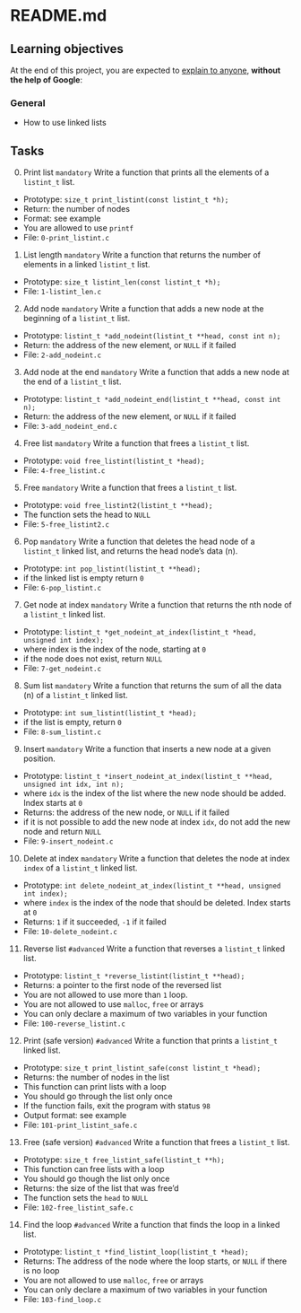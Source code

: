 # README.md

## Learning objectives
At the end of this project, you are expected to [explain to anyone](https://intranet.alxswe.com/rltoken/jL0iK5DlEbQK5eIwCNDa-g), **without the help of Google**:

### General
* How to use linked lists

## Tasks
0. Print list `mandatory`
  Write a function that prints all the elements of a `listint_t` list.

* Prototype: `size_t print_listint(const listint_t *h);`
* Return: the number of nodes
* Format: see example
* You are allowed to use `printf`
* File: `0-print_listint.c`

1. List length `mandatory`
  Write a function that returns the number of elements in a linked `listint_t` list.

* Prototype: `size_t listint_len(const listint_t *h);`
* File: `1-listint_len.c`

2. Add node `mandatory`
  Write a function that adds a new node at the beginning of a `listint_t` list.

* Prototype: `listint_t *add_nodeint(listint_t **head, const int n);`
* Return: the address of the new element, or `NULL` if it failed
* File: `2-add_nodeint.c`

3. Add node at the end `mandatory`
  Write a function that adds a new node at the end of a `listint_t` list.

* Prototype: `listint_t *add_nodeint_end(listint_t **head, const int n);`
* Return: the address of the new element, or `NULL` if it failed
* File: `3-add_nodeint_end.c`

4. Free list `mandatory`
  Write a function that frees a `listint_t` list.

* Prototype: `void free_listint(listint_t *head);`
* File: `4-free_listint.c`

5. Free `mandatory`
  Write a function that frees a `listint_t` list.

* Prototype: `void free_listint2(listint_t **head);`
* The function sets the head to `NULL`
* File: `5-free_listint2.c`

6. Pop `mandatory`
  Write a function that deletes the head node of a `listint_t` linked list, and returns the head node’s data (n).

* Prototype: `int pop_listint(listint_t **head);`
* if the linked list is empty return `0`
* File: `6-pop_listint.c`

7. Get node at index `mandatory`
  Write a function that returns the nth node of a `listint_t` linked list.

* Prototype: `listint_t *get_nodeint_at_index(listint_t *head, unsigned int index);`
* where index is the index of the node, starting at `0`
* if the node does not exist, return `NULL`
* File: `7-get_nodeint.c`

8. Sum list `mandatory`
  Write a function that returns the sum of all the data (n) of a `listint_t` linked list.

* Prototype: `int sum_listint(listint_t *head);`
* if the list is empty, return `0`
* File: `8-sum_listint.c`

9. Insert `mandatory`
  Write a function that inserts a new node at a given position.

* Prototype: `listint_t *insert_nodeint_at_index(listint_t **head, unsigned int idx, int n);`
* where `idx` is the index of the list where the new node should be added. Index starts at `0`
* Returns: the address of the new node, or `NULL` if it failed
* if it is not possible to add the new node at index `idx`, do not add the new node and return `NULL`
* File: `9-insert_nodeint.c`

10. Delete at index `mandatory`
  Write a function that deletes the node at index `index` of a `listint_t` linked list.

* Prototype: `int delete_nodeint_at_index(listint_t **head, unsigned int index);`
* where `index` is the index of the node that should be deleted. Index starts at `0`
* Returns: `1` if it succeeded, `-1` if it failed
* File: `10-delete_nodeint.c`

11. Reverse list `#advanced`
  Write a function that reverses a `listint_t` linked list.

* Prototype: `listint_t *reverse_listint(listint_t **head);`
* Returns: a pointer to the first node of the reversed list
* You are not allowed to use more than `1` loop.
* You are not allowed to use `malloc`, `free` or arrays
* You can only declare a maximum of two variables in your function
* File: `100-reverse_listint.c`

12. Print (safe version) `#advanced`
Write a function that prints a `listint_t` linked list.

* Prototype: `size_t print_listint_safe(const listint_t *head);`
* Returns: the number of nodes in the list
* This function can print lists with a loop
* You should go through the list only once
* If the function fails, exit the program with status `98`
* Output format: see example
* File: `101-print_listint_safe.c`

13. Free (safe version) `#advanced`
Write a function that frees a `listint_t` list.

* Prototype: `size_t free_listint_safe(listint_t **h);`
* This function can free lists with a loop
* You should go though the list only once
* Returns: the size of the list that was free’d
* The function sets the `head` to `NULL`
* File: `102-free_listint_safe.c`

14. Find the loop `#advanced`
Write a function that finds the loop in a linked list.

* Prototype: `listint_t *find_listint_loop(listint_t *head);`
* Returns: The address of the node where the loop starts, or `NULL` if there is no loop
* You are not allowed to use `malloc`, `free` or arrays
* You can only declare a maximum of two variables in your function
* File: `103-find_loop.c`
